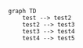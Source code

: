 

```mermaid
graph TD
    test --> test2
    test2 --> test3
    test3 --> test4
    test4 --> test5
```
